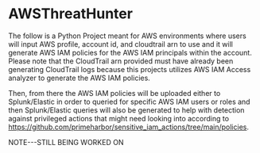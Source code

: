 # AWSThreatHunter

The follow is a Python Project meant for AWS environments where users will input AWS profile, account id, and cloudtrail arn to use
and it will generate AWS IAM policies for the AWS IAM principals within the account. Please note that the CloudTrail arn provided
must have already been generating CloudTrail logs because this projects utilizes AWS IAM Access analyzer to generate the
AWS IAM policies.

Then, from there the AWS IAM policies will be uploaded either to Splunk/Elastic in order to queried for specific AWS IAM users or roles
and then Splunk/Elastic queries will also be generated to help with detection against privileged actions that might need looking into
according to https://github.com/primeharbor/sensitive_iam_actions/tree/main/policies.

NOTE---STILL BEING WORKED ON
